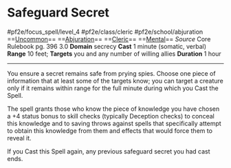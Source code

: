 # Safeguard Secret
#pf2e/focus_spell/level_4 #pf2e/class/cleric #pf2e/school/abjuration 
==[Uncommon](../../../rules/traits/uncommon.md)== ==[Abjuration](../../../rules/traits/abjuration.md)== ==[Cleric](../../../rules/traits/cleric.md)== ==[Mental](../../../rules/traits/mental.md)==
*Source* Core Rulebook pg. 396 3.0
**Domain** secrecy
**Cast** 1 minute (somatic, verbal)
**Range** 10 feet; **Targets** you and any number of willing allies
**Duration** 1 hour

---
You ensure a secret remains safe from prying spies. Choose one piece of information that at least some of the targets know; you can target a creature only if it remains within range for the full minute during which you Cast the Spell.

The spell grants those who know the piece of knowledge you have chosen a +4 status bonus to skill checks (typically Deception checks) to conceal this knowledge and to saving throws against spells that specifically attempt to obtain this knowledge from them and effects that would force them to reveal it.

If you Cast this Spell again, any previous safeguard secret you had cast ends.